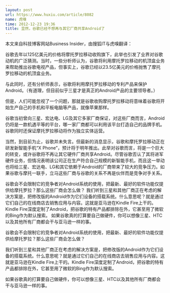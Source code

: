 ```yaml
---
layout: post
url: https://www.huxiu.com/article/8082
name: 虎嗅
time: 2012-12-23 19:36
title: 显然，谷歌已经不想再与其它厂商共享Android了
---
```

本文来自科技博客网站Business Insider，由搜狐IT与虎嗅翻译：

谷歌去年以125亿美元的价格将摩托罗拉移动收购旗下，此举也引发了业界对谷歌动机的广泛猜测。当时，一些分析师认为，谷歌将利用摩托罗拉移动的机顶盒业务来帮助推出谷歌电视产品，但事实上，谷歌已经以23.5亿美元的价格抛售了摩托罗拉移动的机顶盒业务。

与此同时，还有分析师表示，谷歌将利用摩托罗拉移动的专利产品来保护Android。（有道理，但目前似乎三星才是真正的Android产品的主要领导者。）

但是，人们可能忽视了一个问题，那就是谷歌收购摩托罗拉移动将意味着谷歌将开始生产自己的手机和平板电脑等产品，就像苹果那样。

谷歌当初曾向三星、宏达电、LG及其它多家厂商保证，对这些厂商而言，Android仍将是一款机遇平等的平台，哪一家厂商都可以利用该平台打造自己的品牌手机。谷歌同时还保证摩托罗拉移动将作为独立实体运营。

当然，到目前为止，谷歌并未失言。但最新的消息显示，谷歌和摩托罗拉移动正在研发新智能手机“X Phone”，预计将于明年推出。此举对谷歌而言，将是一个巨大的转变，或许谷歌将不再让其它硬件厂商共享Android。尽管谷歌否认了其将进军硬件业务，但情况表明该公司正在生产符合自己规模的新智能手机，而且这一举动也将给三星、宏达电、LG和其它依赖于Android的厂商带来了较大的竞争压力。如果谷歌与摩托一联手，立马这些厂商与谷歌的关系不再是伙伴而是竞争对手关系。

谷歌会不会限制它的竞争者对Android系统的使用，把最新、最好的软件功能仅提供给摩托罗拉？那么这些厂商会怎么做？ 我们听到三星和其他厂商正在考虑的解决方案是，把修改版的Android作为它们设备的搭载系统。什么意思呢？就是通过它们自己的在线商店去销售应用与内容。这就是亚马逊在Kindle Fire上干的。Kindle Fire深度定制了Android，把谷歌的特有产品都排除在外，它甚至用了微软的Bing作为默认搜索。 如果谷歌真的打算要自己做硬件，你可以想像三星、HTC以及其他所有厂商都会干与亚马逊一样的事。

谷歌会不会限制它的竞争者对Android系统的使用，把最新、最好的软件功能仅提供给摩托罗拉？那么这些厂商会怎么做？

我们听到三星和其他厂商正在考虑的解决方案是，把修改版的Android作为它们设备的搭载系统。什么意思呢？就是通过它们自己的在线商店去销售应用与内容。这就是亚马逊在Kindle Fire上干的。Kindle Fire深度定制了Android，把谷歌的特有产品都排除在外，它甚至用了微软的Bing作为默认搜索。

如果谷歌真的打算要自己做硬件，你可以想像三星、HTC以及其他所有厂商都会干与亚马逊一样的事。

